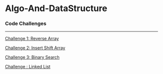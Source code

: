 # Algo-And-DataStructure
<h3>Code Challenges</h3>
<hr>

[Challenge 1: Reverse Array](CodeChallenge/DSandAlgo)

[Challenge 2: Insert Shift Array](CodeChallenge/InsertShift)

[Challenge 3: Binary Search](CodeChallenge/BinaryTree.md)

[Challenge : Linked List](https://github.com/bashar-27/Algo-And-DataStructure/blob/master/CodeChallenge/InsertShift/ReadMe.md)
